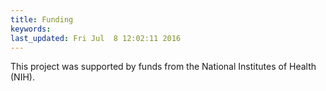 ```yaml
---
title: Funding
keywords: 
last_updated: Fri Jul  8 12:02:11 2016
---
```


This project was supported by funds from the National Institutes of Health (NIH).

